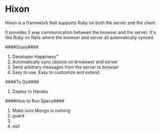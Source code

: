 Hixon
=========

Hixon is a framework that supports Ruby on both the server and the client. 

It provides 2 way communication between the browser and the server. It's like Ruby on Rails where the browser and server all automatically synced.

####Goals####
1. Developer Happiness&trade;
1. Automatically sync objects on browswer and server
1. Send arbitrary messages from the server to browser
1. Easy to use. Easy to customize and extend.

####To Do####
1. Deploy to Heroku


####How to Run Specs####
1. Make sure Mongo is running
1. guard
1. <enter>
2. exit